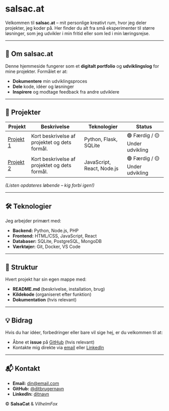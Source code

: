 # salsac.at

Velkommen til **salsac.at** – mit personlige kreativt rum, hvor jeg deler projekter, jeg koder på. Her finder du alt fra små eksperimenter til større løsninger, som jeg udvikler i min fritid eller som led i min læringsrejse.

---

## 📌 Om salsac.at

Denne hjemmeside fungerer som et **digitalt portfolio** og **udviklingslog** for mine projekter. Formålet er at:
- **Dokumentere** min udviklingsproces
- **Dele** kode, idéer og løsninger
- **Inspirere** og modtage feedback fra andre udviklere

---

## 🚀 Projekter

| Projekt | Beskrivelse | Teknologier | Status |
|---------|-------------|-------------|--------|
| [Projekt 1](#) | Kort beskrivelse af projektet og dets formål. | Python, Flask, SQLite | 🟢 Færdig / 🟡 Under udvikling |
| [Projekt 2](#) | Kort beskrivelse af projektet og dets formål. | JavaScript, React, Node.js | 🟢 Færdig / 🟡 Under udvikling |

*(Listen opdateres løbende – kig forbi igen!)*

---

## 🛠 Teknologier

Jeg arbejder primært med:
- **Backend:** Python, Node.js, PHP
- **Frontend:** HTML/CSS, JavaScript, React
- **Databaser:** SQLite, PostgreSQL, MongoDB
- **Værktøjer:** Git, Docker, VS Code

---

## 📂 Struktur

Hvert projekt har sin egen mappe med:
- **README.md** (beskrivelse, installation, brug)
- **Kildekode** (organiseret efter funktion)
- **Dokumentation** (hvis relevant)

---

## 💡 Bidrag

Hvis du har idéer, forbedringer eller bare vil sige hej, er du velkommen til at:
- Åbne et **issue** på [GitHub](#) (hvis relevant)
- Kontakte mig direkte via [email](#) eller [LinkedIn](#)

---

## 📬 Kontakt

- **Email:** [din@email.com](#)
- **GitHub:** [@ditbrugernavn](#)
- **LinkedIn:** [ditnavn](#)


© **SalsaCat** & *VilhelmFox*